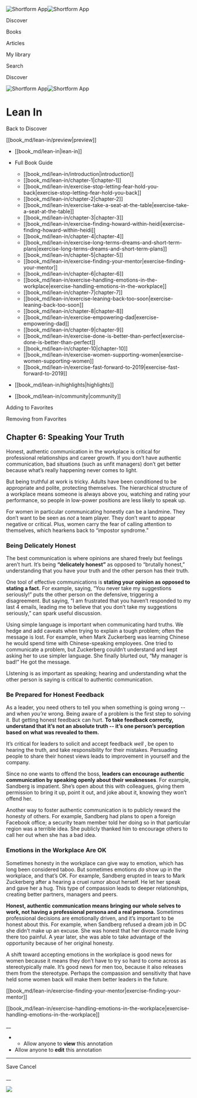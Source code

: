 ![Shortform App](/img/logo.36a2399e.svg)![Shortform App](/img/logo-dark.70c1b072.svg)

Discover

Books

Articles

My library

Search

Discover

![Shortform App](/img/logo.36a2399e.svg)![Shortform App](/img/logo-dark.70c1b072.svg)

# Lean In

Back to Discover

[[book_md/lean-in/preview|preview]]

  * [[book_md/lean-in|lean-in]]
  * Full Book Guide

    * [[book_md/lean-in/introduction|introduction]]
    * [[book_md/lean-in/chapter-1|chapter-1]]
    * [[book_md/lean-in/exercise-stop-letting-fear-hold-you-back|exercise-stop-letting-fear-hold-you-back]]
    * [[book_md/lean-in/chapter-2|chapter-2]]
    * [[book_md/lean-in/exercise-take-a-seat-at-the-table|exercise-take-a-seat-at-the-table]]
    * [[book_md/lean-in/chapter-3|chapter-3]]
    * [[book_md/lean-in/exercise-finding-howard-within-heidi|exercise-finding-howard-within-heidi]]
    * [[book_md/lean-in/chapter-4|chapter-4]]
    * [[book_md/lean-in/exercise-long-terms-dreams-and-short-term-plans|exercise-long-terms-dreams-and-short-term-plans]]
    * [[book_md/lean-in/chapter-5|chapter-5]]
    * [[book_md/lean-in/exercise-finding-your-mentor|exercise-finding-your-mentor]]
    * [[book_md/lean-in/chapter-6|chapter-6]]
    * [[book_md/lean-in/exercise-handling-emotions-in-the-workplace|exercise-handling-emotions-in-the-workplace]]
    * [[book_md/lean-in/chapter-7|chapter-7]]
    * [[book_md/lean-in/exercise-leaning-back-too-soon|exercise-leaning-back-too-soon]]
    * [[book_md/lean-in/chapter-8|chapter-8]]
    * [[book_md/lean-in/exercise-empowering-dad|exercise-empowering-dad]]
    * [[book_md/lean-in/chapter-9|chapter-9]]
    * [[book_md/lean-in/exercise-done-is-better-than-perfect|exercise-done-is-better-than-perfect]]
    * [[book_md/lean-in/chapter-10|chapter-10]]
    * [[book_md/lean-in/exercise-women-supporting-women|exercise-women-supporting-women]]
    * [[book_md/lean-in/exercise-fast-forward-to-2019|exercise-fast-forward-to-2019]]
  * [[book_md/lean-in/highlights|highlights]]
  * [[book_md/lean-in/community|community]]



Adding to Favorites 

Removing from Favorites 

## Chapter 6: Speaking Your Truth

Honest, authentic communication in the workplace is critical for professional relationships and career growth. If you don’t have authentic communication, bad situations (such as unfit managers) don’t get better because what’s really happening never comes to light.

But being truthful at work is tricky. Adults have been conditioned to be appropriate and polite, protecting themselves. The hierarchical structure of a workplace means someone is always above you, watching and rating your performance, so people in low-power positions are less likely to speak up.

For women in particular communicating honestly can be a landmine. They don’t want to be seen as _not_ a team player. They don’t want to appear negative or critical. Plus, women carry the fear of calling attention to themselves, which hearkens back to “impostor syndrome.”

### Being Delicately Honest

The best communication is where opinions are shared freely but feelings aren’t hurt. It’s being **“delicately honest”** as opposed to “brutally honest,” understanding that you have your truth and the other person has their truth.

One tool of effective communications is **stating your opinion as opposed to stating a fact.** For example, saying, “You never take my suggestions seriously!” puts the other person on the defensive, triggering a disagreement. But saying, “I am frustrated that you haven’t responded to my last 4 emails, leading me to believe that you don’t take my suggestions seriously,” can spark useful discussion.

Using simple language is important when communicating hard truths. We hedge and add caveats when trying to explain a tough problem; often the message is lost. For example, when Mark Zuckerberg was learning Chinese he would spend time with Chinese-speaking employees. One tried to communicate a problem, but Zuckerberg couldn’t understand and kept asking her to use simpler language. She finally blurted out, “My manager is bad!” He got the message.

LIstening is as important as speaking; hearing and understanding what the other person is saying is critical to authentic communication.

### Be Prepared for Honest Feedback

As a leader, you need others to tell you when something is going wrong -- and when _you’re_ wrong. Being aware of a problem is the first step to solving it. But getting honest feedback can hurt. **To take feedback correctly, understand that it’s not an absolute truth -- it’s one person’s perception based on what was revealed to them.**

It’s critical for leaders to solicit and accept feedback _well_ , be open to hearing the truth, and take responsibility for their mistakes. Persuading people to share their honest views leads to improvement in yourself and the company.

Since no one wants to offend the boss, **leaders can encourage authentic communication by speaking openly about their weaknesses**. For example, Sandberg is impatient. She’s open about this with colleagues, giving them permission to bring it up, point it out, and joke about it, knowing they won’t offend her.

Another way to foster authentic communication is to publicly reward the honesty of others. For example, Sandberg had plans to open a foreign Facebook office; a security team member told her doing so in that particular region was a terrible idea. She publicly thanked him to encourage others to call her out when she has a bad idea.

### Emotions in the Workplace Are OK

Sometimes honesty in the workplace can give way to emotion, which has long been considered taboo. But sometimes emotions _do_ show up in the workplace, and that’s OK. For example, Sandberg erupted in tears to Mark Zuckerberg after a hearing a cruel rumor about herself. He let her speak and gave her a hug. This type of compassion leads to deeper relationships, creating better partners, managers and peers.

**Honest, authentic communication means bringing our whole selves to work, not having a professional persona and a real persona.** Sometimes professional decisions are emotionally driven, and it’s important to be honest about this. For example, when Sandberg refused a dream job in DC she didn’t make up an excuse. She was honest that her divorce made living there too painful. A year later, she was able to take advantage of the opportunity because of her original honesty.

A shift toward accepting emotions in the workplace is good news for women because it means they don’t have to try so hard to come across as stereotypically male. It’s good news for men too, because it also releases them from the stereotype. Perhaps the compassion and sensitivity that have held some women back will make them better leaders in the future.

[[book_md/lean-in/exercise-finding-your-mentor|exercise-finding-your-mentor]]

[[book_md/lean-in/exercise-handling-emotions-in-the-workplace|exercise-handling-emotions-in-the-workplace]]

__

  *   * Allow anyone to **view** this annotation
  * Allow anyone to **edit** this annotation



* * *

Save Cancel

__




![](https://bat.bing.com/action/0?ti=56018282&Ver=2&mid=ad1a0141-b1da-4d7e-a70b-d63ee8ca170b&sid=49fff5b0636c11eeb9c611038afc8668&vid=4a005010636c11ee80c703d4c4a7acd5&vids=0&msclkid=N&pi=0&lg=en-US&sw=800&sh=600&sc=24&nwd=1&tl=Shortform%20%7C%20Lean%20In&p=https%3A%2F%2Fwww.shortform.com%2Fapp%2Fbook%2Flean-in%2Fchapter-6&r=&lt=470&evt=pageLoad&sv=1&rn=139133)
